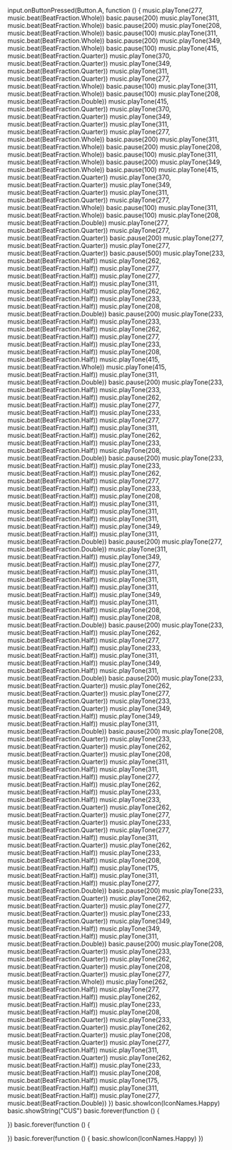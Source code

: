 input.onButtonPressed(Button.A, function () {
    music.playTone(277, music.beat(BeatFraction.Whole))
    basic.pause(200)
    music.playTone(311, music.beat(BeatFraction.Whole))
    basic.pause(200)
    music.playTone(208, music.beat(BeatFraction.Whole))
    basic.pause(100)
    music.playTone(311, music.beat(BeatFraction.Whole))
    basic.pause(200)
    music.playTone(349, music.beat(BeatFraction.Whole))
    basic.pause(100)
    music.playTone(415, music.beat(BeatFraction.Quarter))
    music.playTone(370, music.beat(BeatFraction.Quarter))
    music.playTone(349, music.beat(BeatFraction.Quarter))
    music.playTone(311, music.beat(BeatFraction.Quarter))
    music.playTone(277, music.beat(BeatFraction.Whole))
    basic.pause(100)
    music.playTone(311, music.beat(BeatFraction.Whole))
    basic.pause(100)
    music.playTone(208, music.beat(BeatFraction.Double))
    music.playTone(415, music.beat(BeatFraction.Quarter))
    music.playTone(370, music.beat(BeatFraction.Quarter))
    music.playTone(349, music.beat(BeatFraction.Quarter))
    music.playTone(311, music.beat(BeatFraction.Quarter))
    music.playTone(277, music.beat(BeatFraction.Whole))
    basic.pause(200)
    music.playTone(311, music.beat(BeatFraction.Whole))
    basic.pause(200)
    music.playTone(208, music.beat(BeatFraction.Whole))
    basic.pause(100)
    music.playTone(311, music.beat(BeatFraction.Whole))
    basic.pause(200)
    music.playTone(349, music.beat(BeatFraction.Whole))
    basic.pause(100)
    music.playTone(415, music.beat(BeatFraction.Quarter))
    music.playTone(370, music.beat(BeatFraction.Quarter))
    music.playTone(349, music.beat(BeatFraction.Quarter))
    music.playTone(311, music.beat(BeatFraction.Quarter))
    music.playTone(277, music.beat(BeatFraction.Whole))
    basic.pause(100)
    music.playTone(311, music.beat(BeatFraction.Whole))
    basic.pause(100)
    music.playTone(208, music.beat(BeatFraction.Double))
    music.playTone(277, music.beat(BeatFraction.Quarter))
    music.playTone(277, music.beat(BeatFraction.Quarter))
    basic.pause(200)
    music.playTone(277, music.beat(BeatFraction.Quarter))
    music.playTone(277, music.beat(BeatFraction.Quarter))
    basic.pause(500)
    music.playTone(233, music.beat(BeatFraction.Half))
    music.playTone(262, music.beat(BeatFraction.Half))
    music.playTone(277, music.beat(BeatFraction.Half))
    music.playTone(277, music.beat(BeatFraction.Half))
    music.playTone(311, music.beat(BeatFraction.Half))
    music.playTone(262, music.beat(BeatFraction.Half))
    music.playTone(233, music.beat(BeatFraction.Half))
    music.playTone(208, music.beat(BeatFraction.Double))
    basic.pause(200)
    music.playTone(233, music.beat(BeatFraction.Half))
    music.playTone(233, music.beat(BeatFraction.Half))
    music.playTone(262, music.beat(BeatFraction.Half))
    music.playTone(277, music.beat(BeatFraction.Half))
    music.playTone(233, music.beat(BeatFraction.Half))
    music.playTone(208, music.beat(BeatFraction.Half))
    music.playTone(415, music.beat(BeatFraction.Whole))
    music.playTone(415, music.beat(BeatFraction.Half))
    music.playTone(311, music.beat(BeatFraction.Double))
    basic.pause(200)
    music.playTone(233, music.beat(BeatFraction.Half))
    music.playTone(233, music.beat(BeatFraction.Half))
    music.playTone(262, music.beat(BeatFraction.Half))
    music.playTone(277, music.beat(BeatFraction.Half))
    music.playTone(233, music.beat(BeatFraction.Half))
    music.playTone(277, music.beat(BeatFraction.Half))
    music.playTone(311, music.beat(BeatFraction.Half))
    music.playTone(262, music.beat(BeatFraction.Half))
    music.playTone(233, music.beat(BeatFraction.Half))
    music.playTone(208, music.beat(BeatFraction.Double))
    basic.pause(200)
    music.playTone(233, music.beat(BeatFraction.Half))
    music.playTone(233, music.beat(BeatFraction.Half))
    music.playTone(262, music.beat(BeatFraction.Half))
    music.playTone(277, music.beat(BeatFraction.Half))
    music.playTone(233, music.beat(BeatFraction.Half))
    music.playTone(208, music.beat(BeatFraction.Half))
    music.playTone(311, music.beat(BeatFraction.Half))
    music.playTone(311, music.beat(BeatFraction.Half))
    music.playTone(311, music.beat(BeatFraction.Half))
    music.playTone(349, music.beat(BeatFraction.Half))
    music.playTone(311, music.beat(BeatFraction.Double))
    basic.pause(200)
    music.playTone(277, music.beat(BeatFraction.Double))
    music.playTone(311, music.beat(BeatFraction.Half))
    music.playTone(349, music.beat(BeatFraction.Half))
    music.playTone(277, music.beat(BeatFraction.Half))
    music.playTone(311, music.beat(BeatFraction.Half))
    music.playTone(311, music.beat(BeatFraction.Half))
    music.playTone(311, music.beat(BeatFraction.Half))
    music.playTone(349, music.beat(BeatFraction.Half))
    music.playTone(311, music.beat(BeatFraction.Half))
    music.playTone(208, music.beat(BeatFraction.Half))
    music.playTone(208, music.beat(BeatFraction.Double))
    basic.pause(200)
    music.playTone(233, music.beat(BeatFraction.Half))
    music.playTone(262, music.beat(BeatFraction.Half))
    music.playTone(277, music.beat(BeatFraction.Half))
    music.playTone(233, music.beat(BeatFraction.Half))
    music.playTone(311, music.beat(BeatFraction.Half))
    music.playTone(349, music.beat(BeatFraction.Half))
    music.playTone(311, music.beat(BeatFraction.Double))
    basic.pause(200)
    music.playTone(233, music.beat(BeatFraction.Quarter))
    music.playTone(262, music.beat(BeatFraction.Quarter))
    music.playTone(277, music.beat(BeatFraction.Quarter))
    music.playTone(233, music.beat(BeatFraction.Quarter))
    music.playTone(349, music.beat(BeatFraction.Half))
    music.playTone(349, music.beat(BeatFraction.Half))
    music.playTone(311, music.beat(BeatFraction.Double))
    basic.pause(200)
    music.playTone(208, music.beat(BeatFraction.Quarter))
    music.playTone(233, music.beat(BeatFraction.Quarter))
    music.playTone(262, music.beat(BeatFraction.Quarter))
    music.playTone(208, music.beat(BeatFraction.Quarter))
    music.playTone(311, music.beat(BeatFraction.Half))
    music.playTone(311, music.beat(BeatFraction.Half))
    music.playTone(277, music.beat(BeatFraction.Half))
    music.playTone(262, music.beat(BeatFraction.Half))
    music.playTone(233, music.beat(BeatFraction.Half))
    music.playTone(233, music.beat(BeatFraction.Quarter))
    music.playTone(262, music.beat(BeatFraction.Quarter))
    music.playTone(277, music.beat(BeatFraction.Quarter))
    music.playTone(233, music.beat(BeatFraction.Quarter))
    music.playTone(277, music.beat(BeatFraction.Half))
    music.playTone(311, music.beat(BeatFraction.Quarter))
    music.playTone(262, music.beat(BeatFraction.Half))
    music.playTone(233, music.beat(BeatFraction.Half))
    music.playTone(208, music.beat(BeatFraction.Half))
    music.playTone(175, music.beat(BeatFraction.Half))
    music.playTone(311, music.beat(BeatFraction.Half))
    music.playTone(277, music.beat(BeatFraction.Double))
    basic.pause(200)
    music.playTone(233, music.beat(BeatFraction.Quarter))
    music.playTone(262, music.beat(BeatFraction.Quarter))
    music.playTone(277, music.beat(BeatFraction.Quarter))
    music.playTone(233, music.beat(BeatFraction.Quarter))
    music.playTone(349, music.beat(BeatFraction.Half))
    music.playTone(349, music.beat(BeatFraction.Half))
    music.playTone(311, music.beat(BeatFraction.Double))
    basic.pause(200)
    music.playTone(208, music.beat(BeatFraction.Quarter))
    music.playTone(233, music.beat(BeatFraction.Quarter))
    music.playTone(262, music.beat(BeatFraction.Quarter))
    music.playTone(208, music.beat(BeatFraction.Quarter))
    music.playTone(277, music.beat(BeatFraction.Whole))
    music.playTone(262, music.beat(BeatFraction.Half))
    music.playTone(277, music.beat(BeatFraction.Half))
    music.playTone(262, music.beat(BeatFraction.Half))
    music.playTone(233, music.beat(BeatFraction.Half))
    music.playTone(208, music.beat(BeatFraction.Quarter))
    music.playTone(233, music.beat(BeatFraction.Quarter))
    music.playTone(262, music.beat(BeatFraction.Quarter))
    music.playTone(208, music.beat(BeatFraction.Quarter))
    music.playTone(277, music.beat(BeatFraction.Half))
    music.playTone(311, music.beat(BeatFraction.Quarter))
    music.playTone(262, music.beat(BeatFraction.Half))
    music.playTone(233, music.beat(BeatFraction.Half))
    music.playTone(208, music.beat(BeatFraction.Half))
    music.playTone(175, music.beat(BeatFraction.Half))
    music.playTone(311, music.beat(BeatFraction.Half))
    music.playTone(277, music.beat(BeatFraction.Double))
})
basic.showIcon(IconNames.Happy)
basic.showString("CUS")
basic.forever(function () {
	
})
basic.forever(function () {
	
})
basic.forever(function () {
    basic.showIcon(IconNames.Happy)
})
